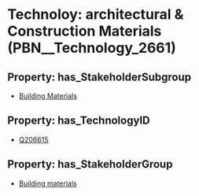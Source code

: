 # Technoloy: __architectural & Construction Materials__ (PBN__Technology_2661)

## Property: has_StakeholderSubgroup

* [Building Materials](PBN__TechSubgroup_180)

## Property: has_TechnologyID

* [Q206615](Q206615)

## Property: has_StakeholderGroup

* [Building materials](PBN__TechGroup_12)

